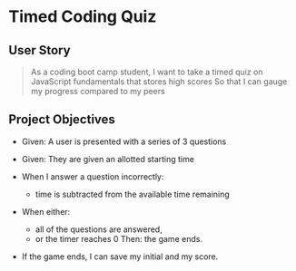 # Timed Coding Quiz


## User Story 

> As a coding boot camp student, I want to take a timed quiz 
> on JavaScript fundamentals that stores high scores
> So that I can gauge my progress compared to my peers

## Project Objectives

* Given: A user is presented with a series of 3 questions
* Given: They are given an allotted starting time

* When I answer a question incorrectly:
  * time is subtracted from the available time remaining
* When either:
  * all of the questions are answered,
  * or the timer reaches 0
  Then:
    the game ends.
* If the game ends, I can save my initial and my score.